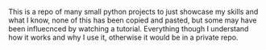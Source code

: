 This is a repo of many small python projects to just showcase my skills and what I know, none of this has been copied and pasted, but some may have been influecnced by watching a tutorial. Everything though I understand how it works and why I use it, otherwise it would be in a private repo.
